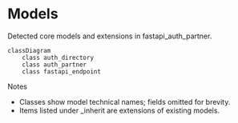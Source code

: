 # Models

Detected core models and extensions in fastapi_auth_partner.

```mermaid
classDiagram
    class auth_directory
    class auth_partner
    class fastapi_endpoint
```

Notes
- Classes show model technical names; fields omitted for brevity.
- Items listed under _inherit are extensions of existing models.
